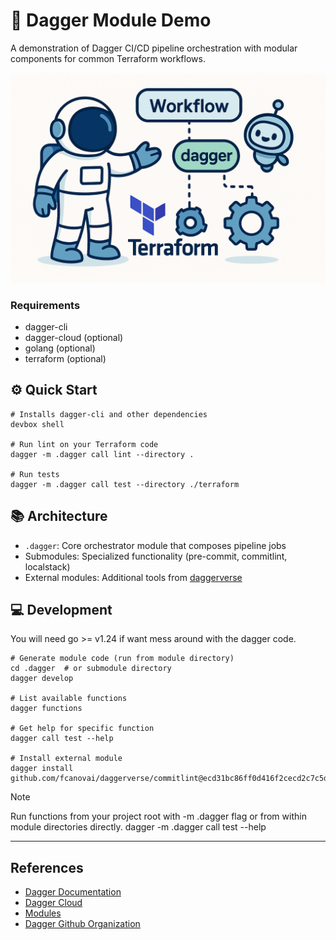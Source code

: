 # 🚀 Dagger Module Demo

A demonstration of Dagger CI/CD pipeline orchestration with modular components for common Terraform workflows.

![astronaut and a robot showing a workflow](astronaut.png)

### Requirements

- dagger-cli
- dagger-cloud (optional)
- golang (optional)
- terraform (optional)

## ⚙️ Quick Start

```
# Installs dagger-cli and other dependencies
devbox shell  

# Run lint on your Terraform code
dagger -m .dagger call lint --directory .

# Run tests
dagger -m .dagger call test --directory ./terraform
```

## 📚 Architecture

- `.dagger`: Core orchestrator module that composes pipeline jobs
- Submodules: Specialized functionality (pre-commit, commitlint, localstack)
- External modules: Additional tools from [daggerverse](https://daggerverse.dev)

## 💻 Development

You will need go >= v1.24 if want mess around with the dagger code.

```
# Generate module code (run from module directory)
cd .dagger  # or submodule directory
dagger develop

# List available functions
dagger functions

# Get help for specific function
dagger call test --help

# Install external module
dagger install github.com/fcanovai/daggerverse/commitlint@ecd31bc86ff0d416f2cecd2c7c5dad5770941cd8
```

> [!NOTE]
> Run functions from your project root with -m .dagger flag or from within module directories directly.
> dagger -m .dagger call test --help

---

## References

- [Dagger Documentation](https://docs.dagger.io)
- [Dagger Cloud](https://docs.dagger.io/configuration/cloud/#step-2-connect-to-dagger-cloud)
- [Modules](https://docs.dagger.io/configuration/modules/)
- [Dagger Github Organization](https://github.com/dagger)
